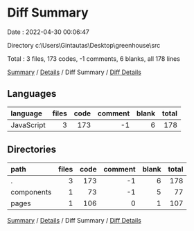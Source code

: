 # Diff Summary

Date : 2022-04-30 00:06:47

Directory c:\Users\Gintautas\Desktop\greenhouse\src

Total : 3 files,  173 codes, -1 comments, 6 blanks, all 178 lines

[Summary](results.md) / [Details](details.md) / Diff Summary / [Diff Details](diff-details.md)

## Languages
| language | files | code | comment | blank | total |
| :--- | ---: | ---: | ---: | ---: | ---: |
| JavaScript | 3 | 173 | -1 | 6 | 178 |

## Directories
| path | files | code | comment | blank | total |
| :--- | ---: | ---: | ---: | ---: | ---: |
| . | 3 | 173 | -1 | 6 | 178 |
| components | 1 | 73 | -1 | 5 | 77 |
| pages | 1 | 106 | 0 | 1 | 107 |

[Summary](results.md) / [Details](details.md) / Diff Summary / [Diff Details](diff-details.md)
